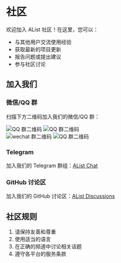 <!-- ---
sidebar: false
--- -->

# 社区

欢迎加入 AList 社区！在这里，您可以：

- 与其他用户交流使用经验
- 获取最新的项目更新
- 报告问题或提出建议
- 参与社区讨论

## 加入我们

### 微信/QQ 群

扫描下方二维码加入我们的微信/QQ 群：

<div class="qr-img-row">
  <img src="/img/ss/qq%20group01.pic.jpg" alt="QQ 群二维码" class="qr-img" />
  <img src="/img/ss/qq%20group02.pic.jpg" alt="QQ 群二维码" class="qr-img" />
</div>
<div class="qr-img-row">
  <img src='https://oss.hutool.cn/hutool/kefu/WechatIMG703.jpg?Content-Disposition=attachment%3B%20filename%3D%22kefu%2FWechatIMG703.jpg%22&X-Amz-Algorithm=AWS4-HMAC-SHA256&X-Amz-Credential=admin%2F20250527%2F%2Fs3%2Faws4_request&X-Amz-Date=20250527T032031Z&X-Amz-Expires=432000&X-Amz-SignedHeaders=host&X-Amz-Signature=cc84cea6ff2b3526997ed3219dbdfa941bbfff9770c9be75ed4329a263b07034' alt="wechat 群二维码" class="qr-img" />
  <img src='https://oss.hutool.cn/hutool/kefu/WechatIMG702.jpg?Content-Disposition=attachment%3B%20filename%3D%22kefu%2FWechatIMG702.jpg%22&X-Amz-Algorithm=AWS4-HMAC-SHA256&X-Amz-Credential=admin%2F20250527%2F%2Fs3%2Faws4_request&X-Amz-Date=20250527T032016Z&X-Amz-Expires=432000&X-Amz-SignedHeaders=host&X-Amz-Signature=7d2db16ac3998a8393f1a7c074aac9505f854070be1dd3dd3158fdd580ee79fc' alt="QQ 群二维码" class="qr-img" />
</div>

### Telegram

加入我们的 Telegram 群组：[AList Chat](https://t.me/alist_chat)

### GitHub 讨论区

加入我们的 GitHub 讨论区：[AList Discussions](https://github.com/alist-org/alist/discussions)

## 社区规则

1. 请保持友善和尊重
2. 使用适当的语言
3. 在正确的频道中讨论相关话题
4. 遵守各平台的服务条款